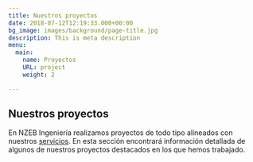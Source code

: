 ```yaml
---
title: Nuestros proyectos
date: 2018-07-12T12:19:33.000+00:00
bg_image: images/background/page-title.jpg
description: This is meta description
menu:
  main:
    name: Proyectos
    URL: project
    weight: 2

---
```

## Nuestros proyectos

En NZEB Ingeniería realizamos proyectos de todo tipo alineados con nuestros [servicios](/service). En esta sección encontrará información detallada de algunos de nuestros proyectos destacados en los que hemos trabajado.